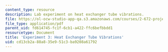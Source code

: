 ```yaml
---
content_type: resource
description: Lab experiment on heat exchanger tube vibrations.
file: https://ol-ocw-studio-app-qa.s3.amazonaws.com/courses/2-672-project-laboratory-spring-2009/cd13cb2a88a835e951c3ba9208a61792_heat_excha.pdf
file_type: application/pdf
parent_uid: fd614745-fc1f-6cb1-a422-ffc6befbbdd1
resourcetype: Document
title: 'Experiment 3: Heat Exchanger Tube Vibrations'
uid: cd13cb2a-88a8-35e9-51c3-ba9208a61792
---
```

